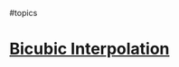 #topics 
# [Bicubic Interpolation](https://en.wikipedia.org/wiki/Bicubic_interpolation#:~:text=In%20mathematics%2C%20bicubic%20interpolation%20is,a%20two%2Ddimensional%20regular%20grid.)
